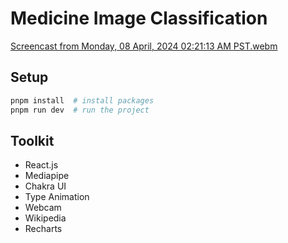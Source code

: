 # Medicine Image Classification


[Screencast from Monday, 08 April, 2024 02:21:13 AM PST.webm](https://github.com/mihkuno/MECDET/assets/26486389/b58afccf-8e09-4f59-928c-c466c17b21e3)


## Setup
```bash
pnpm install  # install packages
pnpm run dev  # run the project 
```

## Toolkit
- React.js
- Mediapipe
- Chakra UI
- Type Animation
- Webcam
- Wikipedia
- Recharts
